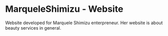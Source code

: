 # MarqueleShimizu - Website
 Website developed for Marquele Shimizu enterpreneur. Her website is about beauty services in general. 
